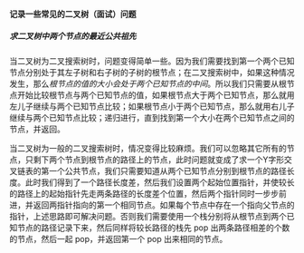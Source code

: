 #### 记录一些常见的二叉树（面试）问题 ####



##### 求二叉树中两个节点的最近公共祖先 #####

当二叉树为二叉搜索树时，问题变得简单一些。因为我们需要找到第一个两个已知节点分别处于其左子树和右子树的子树的根节点；在二叉搜索树中，如果这种情况发生，那么*根节点的值的大小会处于两个已知节点的中间*。所以我们只需要从根节点开始比较根节点与两个已知节点的值，如果根节点大于两个已知节点，那么就用左儿子继续与两个已知节点比较；如果根节点小于两个已知节点，那么就用右儿子继续与两个已知节点比较；递归进行，直到找到第一个大小在两个已知节点之间的节点，并返回。

当二叉树为一般的二叉搜索树时，情况变得比较麻烦。我们可以忽略其它所有的节点，只剩下两个节点到根节点的路径上的节点，此时问题就变成了求一个Y字形交叉链表的第一个公共节点，我们只需要知道从两个已知节点分别到根节点的路径长度。此时我们得到了一个路径长度差，然后我们设置两个起始位置指针，并使较长的路径上的起始指针先走两条路径的长度差个位置，然后两个指针同时一步步前进，并返回两指针指向的第一个相同节点。如果每个节点中存在一个指向父节点的指针，上述思路即可解决问题。否则我们需要使用一个栈分别将从根节点到两个已知节点的路径记录下来，然后同样将较长路径的栈先 pop 出两条路径相差的个数的节点，然后一起 pop，并返回第一个 pop 出来相同的节点。